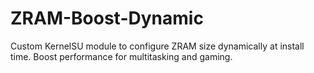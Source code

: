 # ZRAM-Boost-Dynamic
Custom KernelSU module to configure ZRAM size dynamically at install time. Boost performance for multitasking and gaming.
